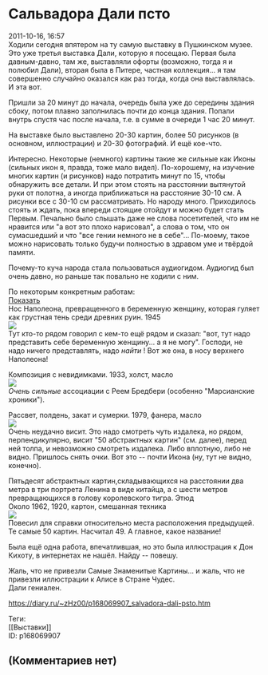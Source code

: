 Сальвадора Дали псто
====================

  
2011-10-16, 16:57  
 Ходили сегодня впятером на ту самую выставку в Пушкинском музее. Это уже третья выставка Дали, которую я посещаю. Первая была давным-давно, там же, выставляли офорты (возможно, тогда я и полюбил Дали), вторая была в Питере, частная коллекция... я там совершенно случайно оказался как раз тогда, когда она выставлялась. И эта вот.   
   
 Пришли за 20 минут до начала, очередь была уже до середины здания сбоку, потом плавно заполнилась почти до конца здания. Попали внутрь спустя час после начала, т.е. в сумме в очереди 1 час 20 минут.   
   
 На выставке было выставлено 20-30 картин, более 50 рисунков (в основном, иллюстрации) и 20-30 фотографий. И ещё кое-что.   
   
 Интересно. Некоторые (немного) картины такие же сильные как Иконы (сильных икон я, правда, тоже мало видел). По-хорошему, на изучение многих картин (и рисунков) надо потратить минут по 15, чтобы обнаружить все детали. И при этом стоять на расстоянии вытянутой руки от полотна, а иногда приближаться на расстояние 30-10 см. А рисунки все с 30-10 см рассматривать. Но народу много. Приходилось стоять и ждать, пока впереди стоящие отойдут и можно будет стать Первым. Печально было слышать даже не слова посетителей, что им не нравится или "а вот это плохо нарисовал", а слова о том, что он сумасшедший и что "все гении немного не в себе"... По-моему, такое можно нарисовать только будучи полностью в здравом уме и твёрдой памяти.   
   
 Почему-то куча народа стала пользоваться аудиогидом. Аудиогид был очень давно, но раньше так повально не ходили с ним.   
   
 По некоторым конкретным работам:   
  [Показать](https://zHz00.diary.ru/p168069907.htm?index=1#linkmore168069907m1)       
 Нос Наполеона, превращенного в беременную женщину, которая гуляет как грустная тень среди древних руин. 1945   
  [![](https://i.imgur.com/lU5DoOvl.png)](https://i.imgur.com/lU5DoOv.png)    
 Тут кто-то рядом говорил с кем-то ещё рядом и сказал: "вот, тут надо представить себе беременную женщину... а я не могу". Господи, не надо ничего представлять, надо  *найти*  ! Вот же она, в носу верхнего Наполеона!   
   
 Композиция с невидимками. 1933, холст, масло   
  [![](https://i.imgur.com/bfJjxA8l.png)](https://i.imgur.com/bfJjxA8.png)    
  *Очень сильные*  ассоциации с Реем Бредбери (особенно "Марсианские хроники").   
   
 Рассвет, полдень, закат и сумерки. 1979, фанера, масло   
  [![](https://i.imgur.com/3H3Xavvl.png)](https://i.imgur.com/3H3Xavv.png)    
 Очень неудачно висит. Это надо смотреть чуть издалека, но рядом, перпендикулярно, висит "50 абстрактных картин" (см. далее), перед ней толпа, и невозможно смотреть издалека. Либо вплотную, либо не видно. Пришлось снять очки. Вот это -- почти Икона (ну, тут не видно, конечно).   
   
 Пятьдесят абстрактных картин,складывающихся на расстоянии два метра в три портрета Ленина в виде китайца, а с шести метров превращающихся в голову королевского тигра. Этюд   
 Около 1962, 1920, картон, смешанная техника   
  [![](https://i.imgur.com/pw7LVXHl.png)](https://i.imgur.com/pw7LVXH.png)    
 Повесил для справки относительно места расположения предыдущей. Те самые 50 картин. Насчитал 49. А главное, какое название!   
   
 Была ещё одна работа, впечатлившая, но это была иллюстрация к Дон Кихоту, в интернетах не нашёл. Найду -- повешу.   
   
      
   
 Жаль, что не привезли Самые Знаменитые Картины... и жаль, что не привезли иллюстрации к Алисе в Стране Чудес.   
 Дали гениален.   
  
<https://diary.ru/~zHz00/p168069907_salvadora-dali-psto.htm>  
  
Теги:  
[[Выставки]]  
ID: p168069907  


(Комментариев нет)
------------------